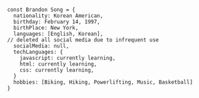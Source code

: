 ```

const Brandon Song = {
  nationality: Korean American,
  birthday: February 14, 1997,
  birthPlace: New York,
  languages: [English, Korean],
// deleted all social media due to infrequent use
  socialMedia: null,
  techLanguages: {
    javascript: currently learning,
    html: currently learning,
    css: currently learning,
  }
  hobbies: [Biking, Hiking, Powerlifting, Music, Basketball]
}


  

```


<!---
bsong1124/bsong1124 is a ✨ special ✨ repository because its `README.md` (this file) appears on your GitHub profile.
You can click the Preview link to take a look at your changes.
--->
